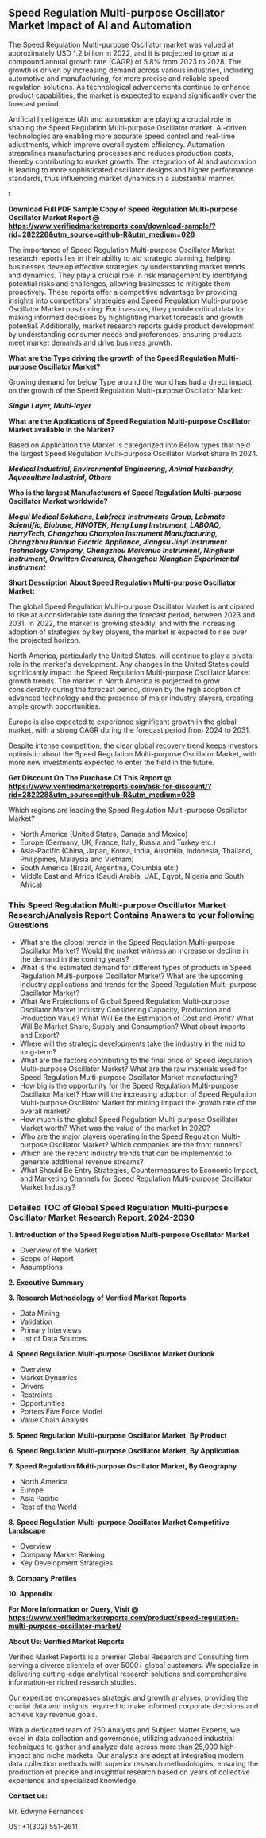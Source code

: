 <h2>Speed Regulation Multi-purpose Oscillator Market Impact of AI and Automation</h2><p>The Speed Regulation Multi-purpose Oscillator market was valued at approximately USD 1.2 billion in 2022, and it is projected to grow at a compound annual growth rate (CAGR) of 5.8% from 2023 to 2028. The growth is driven by increasing demand across various industries, including automotive and manufacturing, for more precise and reliable speed regulation solutions. As technological advancements continue to enhance product capabilities, the market is expected to expand significantly over the forecast period.</p><p>Artificial Intelligence (AI) and automation are playing a crucial role in shaping the Speed Regulation Multi-purpose Oscillator market. AI-driven technologies are enabling more accurate speed control and real-time adjustments, which improve overall system efficiency. Automation streamlines manufacturing processes and reduces production costs, thereby contributing to market growth. The integration of AI and automation is leading to more sophisticated oscillator designs and higher performance standards, thus influencing market dynamics in a substantial manner.</p>t</p><p id="" class=""><strong>Download Full PDF Sample Copy of Speed Regulation Multi-purpose Oscillator Market Report @ <a href="https://www.verifiedmarketreports.com/download-sample/?rid=282228&utm_source=github-R&utm_medium=028" target="_blank">https://www.verifiedmarketreports.com/download-sample/?rid=282228&utm_source=github-R&utm_medium=028</a></strong></p><p>The importance of&nbsp;Speed Regulation Multi-purpose Oscillator Market research reports lies in their ability to aid strategic planning, helping businesses develop effective strategies by understanding market trends and dynamics. They play a crucial role in risk management by identifying potential risks and challenges, allowing businesses to mitigate them proactively. These reports offer a competitive advantage by providing insights into competitors' strategies and Speed Regulation Multi-purpose Oscillator Market positioning. For investors, they provide critical data for making informed decisions by highlighting market forecasts and growth potential. Additionally, market research reports guide product development by understanding consumer needs and preferences, ensuring products meet market demands and drive business growth.</p><p><strong>What are the&nbsp;Type driving the growth of the Speed Regulation Multi-purpose Oscillator Market?</strong></p><p id="" class="">Growing demand for below Type around the world has had a direct impact on the growth of the Speed Regulation Multi-purpose Oscillator Market:</p><em><strong>Single Layer, Multi-layer</strong></em></p><strong>What are the&nbsp;Applications&nbsp;of Speed Regulation Multi-purpose Oscillator Market available in the Market?</strong></p><p id="" class="">Based on Application the Market is categorized into Below types that held the largest Speed Regulation Multi-purpose Oscillator Market share In 2024.</p><em><strong>Medical Industrial, Environmental Engineering, Animal Husbandry, Aquaculture Industrial, Others</strong></em></p><strong>Who is the largest Manufacturers of Speed Regulation Multi-purpose Oscillator Market worldwide?</strong></p><p><em><strong>Mogul Medical Solutions, Labfreez Instruments Group, Labmate Scientific, Biobase, HINOTEK, Heng Lung Instrument, LABOAO, HerryTech, Changzhou Champion Instrument Manufacturing, Changzhou Runhua Electric Appliance, Jiangsu Jinyi Instrument Technology Company, Changzhou Maikenuo Instrument, Ninghuai Instrument, Orwitten Creatures, Changzhou Xiangtian Experimental Instrument</strong></em></p><p id="" class=""><strong>Short Description About Speed Regulation Multi-purpose Oscillator Market:</strong></p><p>The global Speed Regulation Multi-purpose Oscillator Market is anticipated to rise at a considerable rate during the forecast period, between 2023 and 2031. In 2022, the market is growing steadily, and with the increasing adoption of strategies by key players, the market is expected to rise over the projected horizon.</p><p>North America, particularly the United States, will continue to play a pivotal role in the market's development. Any changes in the United States could significantly impact the Speed Regulation Multi-purpose Oscillator Market growth trends. The market in North America is projected to grow considerably during the forecast period, driven by the high adoption of advanced technology and the presence of major industry players, creating ample growth opportunities.</p><p>Europe is also expected to experience significant growth in the global market, with a strong CAGR during the forecast period from 2024 to 2031.</p><p>Despite intense competition, the clear global recovery trend keeps investors optimistic about the Speed Regulation Multi-purpose Oscillator Market, with more new investments expected to enter the field in the future.</p><p id="" class=""><strong>Get Discount On The Purchase Of This Report @ <a href="https://www.verifiedmarketreports.com/ask-for-discount/?rid=282228&utm_source=github-R&utm_medium=028" target="_blank">https://www.verifiedmarketreports.com/ask-for-discount/?rid=282228&utm_source=github-R&utm_medium=028</a></strong></p>Which regions are leading the Speed Regulation Multi-purpose Oscillator Market?</p><ul><li>North America (United States, Canada and Mexico)</li><li>Europe (Germany, UK, France, Italy, Russia and Turkey etc.)</li><li>Asia-Pacific (China, Japan, Korea, India, Australia, Indonesia, Thailand, Philippines, Malaysia and Vietnam)</li><li>South America (Brazil, Argentina, Columbia etc.)</li><li>Middle East and Africa (Saudi Arabia, UAE, Egypt, Nigeria and South Africa)</li></ul><h3 id="" class="">This Speed Regulation Multi-purpose Oscillator Market Research/Analysis Report Contains Answers to your following Questions</h3><ul><li>What are the global trends in the Speed Regulation Multi-purpose Oscillator Market? Would the market witness an increase or decline in the demand in the coming years?</li><li>What is the estimated demand for different types of products in Speed Regulation Multi-purpose Oscillator Market? What are the upcoming industry applications and trends for the Speed Regulation Multi-purpose Oscillator Market?</li><li>What Are Projections of Global Speed Regulation Multi-purpose Oscillator Market Industry Considering Capacity, Production and Production Value? What Will Be the Estimation of Cost and Profit? What Will Be Market Share, Supply and Consumption? What about imports and Export?</li><li>Where will the strategic developments take the industry in the mid to long-term?</li><li>What are the factors contributing to the final price of Speed Regulation Multi-purpose Oscillator Market? What are the raw materials used for Speed Regulation Multi-purpose Oscillator Market manufacturing?</li><li>How big is the opportunity for the Speed Regulation Multi-purpose Oscillator Market? How will the increasing adoption of Speed Regulation Multi-purpose Oscillator Market for mining impact the growth rate of the overall market?</li><li>How much is the global Speed Regulation Multi-purpose Oscillator Market worth? What was the value of the market In 2020?</li><li>Who are the major players operating in the Speed Regulation Multi-purpose Oscillator Market? Which companies are the front runners?</li><li>Which are the recent industry trends that can be implemented to generate additional revenue streams?</li><li>What Should Be Entry Strategies, Countermeasures to Economic Impact, and Marketing Channels for Speed Regulation Multi-purpose Oscillator Market Industry?</li></ul><h3 id="" class="">Detailed TOC of Global Speed Regulation Multi-purpose Oscillator Market Research Report, 2024-2030</h3><p id="" class=""><strong>1. Introduction of the Speed Regulation Multi-purpose Oscillator Market</strong></p><ul><li>Overview of the Market</li><li>Scope of Report</li><li>Assumptions</li></ul><p id="" class=""><strong>2. Executive Summary</strong></p><p id="" class=""><strong>3. Research Methodology of Verified Market Reports</strong></p><ul><li>Data Mining</li><li>Validation</li><li>Primary Interviews</li><li>List of Data Sources</li></ul><p id="" class=""><strong>4. Speed Regulation Multi-purpose Oscillator Market Outlook</strong></p><ul><li>Overview</li><li>Market Dynamics</li><li>Drivers</li><li>Restraints</li><li>Opportunities</li><li>Porters Five Force Model</li><li>Value Chain Analysis</li></ul><p id="" class=""><strong>5. Speed Regulation Multi-purpose Oscillator Market, By Product</strong></p><p id="" class=""><strong>6. Speed Regulation Multi-purpose Oscillator Market, By Application</strong></p><p id="" class=""><strong>7. Speed Regulation Multi-purpose Oscillator Market, By Geography</strong></p><ul><li>North America</li><li>Europe</li><li>Asia Pacific</li><li>Rest of the World</li></ul><p id="" class=""><strong>8. Speed Regulation Multi-purpose Oscillator Market Competitive Landscape</strong></p><ul><li>Overview</li><li>Company Market Ranking</li><li>Key Development Strategies</li></ul><p id="" class=""><strong>9. Company Profiles</strong></p><p id="" class=""><strong>10. Appendix</strong></p><p id="" class=""><strong>For More Information or Query, Visit @ <a href="https://www.verifiedmarketreports.com/product/speed-regulation-multi-purpose-oscillator-market/" target="_blank">https://www.verifiedmarketreports.com/product/speed-regulation-multi-purpose-oscillator-market/</a></strong></p><p id="" class=""><strong>About Us: Verified Market Reports</strong></p><p id="" class="">Verified Market Reports is a premier Global Research and Consulting firm serving a diverse clientele of over 5000+ global customers. We specialize in delivering cutting-edge analytical research solutions and comprehensive information-enriched research studies.</p><p id="" class="">Our expertise encompasses strategic and growth analyses, providing the crucial data and insights required to make informed corporate decisions and achieve key revenue goals.</p><p id="" class="">With a dedicated team of 250 Analysts and Subject Matter Experts, we excel in data collection and governance, utilizing advanced industrial techniques to gather and analyze data across more than 25,000 high-impact and niche markets. Our analysts are adept at integrating modern data collection methods with superior research methodologies, ensuring the production of precise and insightful research based on years of collective experience and specialized knowledge.</p><p id="" class=""><strong>Contact us:</strong></p><p id="" class="">Mr. Edwyne Fernandes</p><p id="" class="">US: +1(302) 551-2611</p>